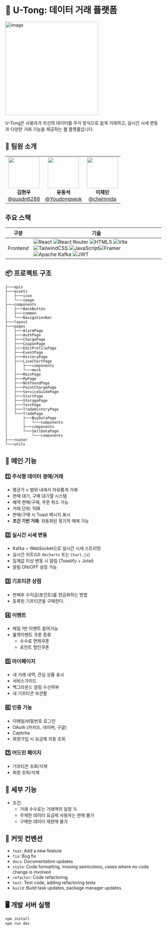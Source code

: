 # 📱 U-Tong: 데이터 거래 플랫폼
<img width="300" height="300" alt="image" src="https://github.com/user-attachments/assets/5f05958a-0561-47c1-a7c6-04f3a431d53a" />

U-Tong은 사용자가 자신의 데이터를 주식 방식으로 쉽게 거래하고, 실시간 시세 변동과 다양한 거래 기능을 제공하는 웹 플랫폼입니다.


## 👥 팀원 소개

<table>
  <tr>
    <td align="center">
      <img src="https://avatars.githubusercontent.com/u/100756731?v=4" width="100" /><br/>
      <strong>김현우</strong><br/>
      <a href="https://github.com/gusdn6288">@gusdn6288</a>
    </td>
    <td align="center">
      <img src="https://avatars.githubusercontent.com/u/87470993?v=4" width="100" /><br/>
      <strong>유동석</strong><br/>
      <a href="https://github.com/Youdongseok">@Youdongseok</a>
    </td>
    <td align="center">
      <img src="https://avatars.githubusercontent.com/u/196130116?v=4" width="100" /><br/>
      <strong>이채민</strong><br/>
      <a href="https://github.com/chemnida">@chemnida</a>
    </td>
  </tr>
</table>



##  주요 스택

| 구분       | 기술                                                                                                                                                      |
|------------|-----------------------------------------------------------------------------------------------------------------------------------------------------------|
| Frontend   |![React](https://img.shields.io/badge/react-%2320232a.svg?style=for-the-badge&logo=react&logoColor=%2361DAFB) ![React Router](https://img.shields.io/badge/React_Router-CA4245?style=for-the-badge&logo=react-router&logoColor=white) ![HTML5](https://img.shields.io/badge/html5-%23E34F26.svg?style=for-the-badge&logo=html5&logoColor=white) ![Vite](https://img.shields.io/badge/vite-%23646CFF.svg?style=for-the-badge&logo=vite&logoColor=white) ![TailwindCSS](https://img.shields.io/badge/tailwindcss-%2338B2AC.svg?style=for-the-badge&logo=tailwind-css&logoColor=white) ![JavaScript](https://img.shields.io/badge/javascript-%23323330.svg?style=for-the-badge&logo=javascript&logoColor=%23F7DF1E)![Framer](https://img.shields.io/badge/Framer-black?style=for-the-badge&logo=framer&logoColor=blue) ![Apache Kafka](https://img.shields.io/badge/Apache%20Kafka-000?style=for-the-badge&logo=apachekafka) ![JWT](https://img.shields.io/badge/JWT-black?style=for-the-badge&logo=JSON%20web%20tokens)  |




## 📦 프로젝트 구조
```
├───apis
├───assets
│   ├───icon
│   └───image
├───components
│   ├───BackButton
│   ├───common
│   └───NavigationBar
├───layout
├───pages
│   ├───AlarmPage
│   ├───AuthPage
│   ├───ChargePage
│   ├───CouponPage
│   ├───EditProfilePage
│   ├───EventPage
│   ├───HistoryPage
│   ├───LiveChartPage
│   │   ├───components
│   │   └───mock
│   ├───MainPage
│   ├───MyPage
│   ├───NotFoundPage
│   ├───PointChargePage
│   ├───ServiceGuidePage
│   ├───StartPage
│   ├───StoragePage
│   ├───TestPage
│   ├───TradeHistoryPage
│   └───TradePage
│       ├───BuyDataPage
│       │   └───components
│       ├───components
│       └───SellDataPage
│           └───components
├───router
└───utils

```


## 🔑 메인 기능

### 1️⃣ 주식형 데이터 경매/거래
- 평균가 ± 범위 내에서 자유롭게 거래
- 판매 대기, 구매 대기열 시스템
- 예약 판매/구매, 주문 취소 가능
- 거래 단위: 1GB
- 판매/구매 시 Toast 메시지 표시
- **조건 기반 거래**: 자동화된 정기적 매매 가능

### 2️⃣ 실시간 시세 변동
- Kafka + WebSocket으로 실시간 시세 스트리밍
- 실시간 차트(UI: `Recharts` 또는 `Chart.js`)
- 임계값 이상 변동 시 알림 (Toastify + Jotai)
- 알림 ON/OFF 설정 가능

### 3️⃣ 기프티콘 상점
- 판매후 수익금(포인트)를 현금화하는 방법
- 등록된 기프티콘을 구매한다.

### 4️⃣ 이벤트
- 매일 1번 이벤트 참여가능
- 룰렛이벤트 쿠폰 종류
  - 수수료 면제쿠폰
  - 포인트 할인쿠폰

### 5️⃣ 마이페이지
- 내 거래 내역, 관심 상품 표시
- 서비스가이드
- 백그라운드 알림 수신여부
- 내 기프티콘 보관함

### 6️⃣ 인증 기능
- 이메일/비밀번호 로그인
- OAuth (카카오, 네이버, 구글)
- Captcha
- 회원가입 시 요금제 자동 조회

### 7️⃣ 어드민 페이지
- 기프티콘 조회/삭제
- 회원 조회/삭제



## 📡 세부 기능

- 조건:
  - 거래 수수료는 거래액의 일정 %
  - 무제한 데이터 요금제 사용자는 판매 불가
  - 구매한 데이터 재판매 불가


## 🎯 커밋 컨벤션

- `feat`: Add a new feature
- `fix`: Bug fix
- `docs`: Documentation updates
- `style`: Code formatting, missing semicolons, cases where no code change is involved
- `refactor`: Code refactoring
- `test`: Test code, adding refactoring tests
- `build`: Build task updates, package manager updates



## 🖥️ 개발 서버 실행
```bash
npm install
npm run dev
